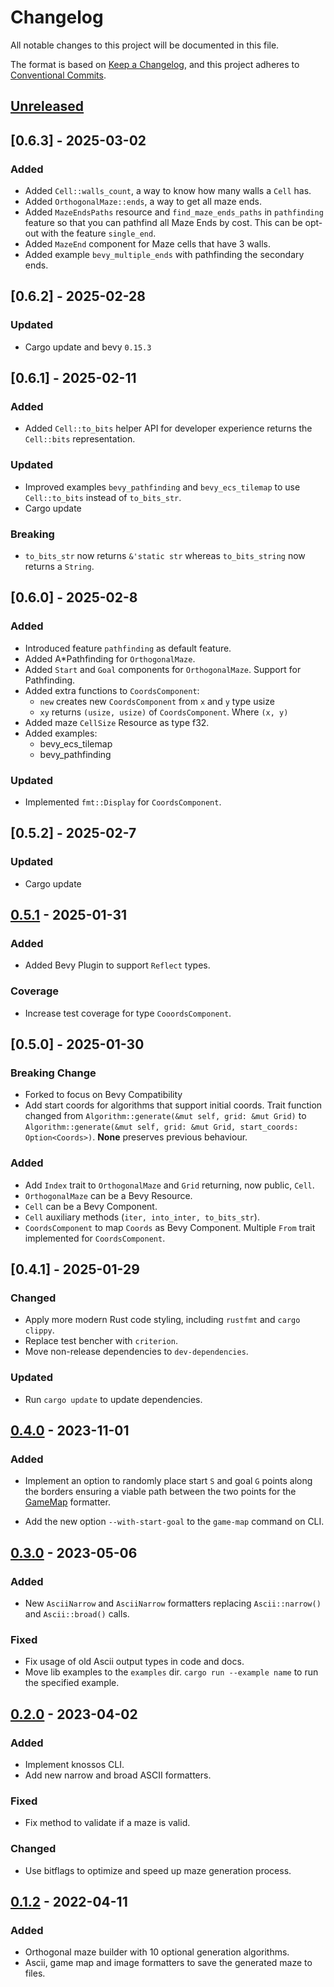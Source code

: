 # Changelog

All notable changes to this project will be documented in this file.

The format is based on [Keep a Changelog](https://keepachangelog.com/en/1.0.0/),
and this project adheres to [Conventional Commits](https://www.conventionalcommits.org/en/v1.0.0/).

## [Unreleased]


## [0.6.3] - 2025-03-02

### Added
- Added `Cell::walls_count`, a way to know how many walls a `Cell` has. 
- Added `OrthogonalMaze::ends`, a way to get all maze ends.
- Added `MazeEndsPaths` resource and `find_maze_ends_paths` in `pathfinding` feature so that you can pathfind all Maze Ends by cost. This can be opt-out with the feature `single_end`.
- Added `MazeEnd` component for Maze cells that have 3 walls.
- Added example `bevy_multiple_ends` with pathfinding the secondary ends.

## [0.6.2] - 2025-02-28

### Updated
- Cargo update and bevy `0.15.3`


## [0.6.1] - 2025-02-11

### Added
- Added `Cell::to_bits` helper API for developer experience returns the `Cell::bits` representation.

### Updated
- Improved examples `bevy_pathfinding` and `bevy_ecs_tilemap` to use `Cell::to_bits` instead of `to_bits_str`.
- Cargo update

### Breaking
- `to_bits_str` now returns `&'static str` whereas `to_bits_string` now returns a `String`.

## [0.6.0] - 2025-02-8

### Added 
- Introduced feature `pathfinding` as default feature.
- Added A*Pathfinding for `OrthogonalMaze`. 
- Added `Start` and `Goal` components for `OrthogonalMaze`. Support for Pathfinding.
- Added extra functions to `CoordsComponent`:
    - `new` creates new `CoordsComponent` from `x` and `y` type usize
    - `xy` returns `(usize, usize)` of `CoordsComponent`. Where `(x, y)`
- Added maze `CellSize` Resource as type f32.
- Added examples:
    - bevy_ecs_tilemap
    - bevy_pathfinding 

### Updated
- Implemented `fmt::Display` for `CoordsComponent`.

## [0.5.2] - 2025-02-7

### Updated
- Cargo update

## [0.5.1] - 2025-01-31

### Added
- Added Bevy Plugin to support `Reflect` types.

### Coverage
- Increase test coverage for type `CooordsComponent`.

## [0.5.0] - 2025-01-30

### Breaking Change
- Forked to focus on Bevy Compatibility
- Add start coords for algorithms that support initial coords. Trait function changed from `Algorithm::generate(&mut self, grid: &mut Grid)` to `Algorithm::generate(&mut self, grid: &mut Grid, start_coords: Option<Coords>)`. **None** preserves previous behaviour.

### Added
- Add `Index` trait to `OrthogonalMaze` and `Grid` returning, now public, `Cell`.
- `OrthogonalMaze` can be a Bevy Resource.
- `Cell` can be a Bevy Component.
- `Cell` auxiliary methods (`iter, into_inter, to_bits_str`).
- `CoordsComponent` to map `Coords` as Bevy Component. Multiple `From` trait implemented for `CoordsComponent`.

## [0.4.1] - 2025-01-29

### Changed
- Apply more modern Rust code styling, including `rustfmt` and `cargo clippy`.
- Replace test bencher with `criterion`.
- Move non-release dependencies to `dev-dependencies`.

### Updated
- Run `cargo update` to update dependencies.

## [0.4.0] - 2023-11-01

### Added

- Implement an option to randomly place start `S` and goal `G` points along the borders ensuring a viable path between the two points for the [GameMap](./src/maze/formatters/game_map.rs) formatter.

- Add the new option `--with-start-goal` to the `game-map` command on CLI.

## [0.3.0] - 2023-05-06

### Added

- New `AsciiNarrow` and `AsciiNarrow` formatters replacing `Ascii::narrow()` and `Ascii::broad()` calls.

### Fixed

- Fix usage of old Ascii output types in code and docs.
- Move lib examples to the `examples` dir. `cargo run --example name` to run the specified example.

## [0.2.0] - 2023-04-02

### Added

- Implement knossos CLI.
- Add new narrow and broad ASCII formatters.

### Fixed

- Fix method to validate if a maze is valid.

### Changed

- Use bitflags to optimize and speed up maze generation process.

## [0.1.2] - 2022-04-11

### Added

- Orthogonal maze builder with 10 optional generation algorithms.
- Ascii, game map and image formatters to save the generated maze to files.

[unreleased]: https://github.com/unrenamed/knossos/compare/v0.5.1...HEAD
[0.5.1]: https://github.com/unrenamed/knossos/compare/v0.4.0...v0.5.1
[0.4.0]: https://github.com/unrenamed/knossos/compare/v0.3.0...v0.4.0
[0.3.0]: https://github.com/unrenamed/knossos/compare/v0.2.0...v0.3.0
[0.2.0]: https://github.com/unrenamed/knossos/compare/v0.1.2...v0.2.0
[0.1.2]: https://github.com/unrenamed/knossos/releases/tag/v0.1.2
